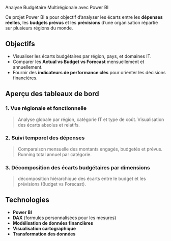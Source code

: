 Analyse Budgétaire Multirégionale avec Power BI

Ce projet Power BI a pour objectif d’analyser les écarts entre les **dépenses réelles**, les **budgets prévus** et les **prévisions** d’une organisation répartie sur plusieurs régions du monde.

##  Objectifs

- Visualiser les écarts budgétaires par région, pays, et domaines IT.
- Comparer les **Actual vs Budget vs Forecast** mensuellement et annuellement.
- Fournir des **indicateurs de performance clés** pour orienter les décisions financières.

##  Aperçu des tableaux de bord

### 1. Vue régionale et fonctionnelle



> Analyse globale par région, catégorie IT et type de coût. Visualisation des écarts absolus et relatifs.



### 2. Suivi temporel des dépenses


> Comparaison mensuelle des montants engagés, budgetés et prévus. Running total annuel par catégorie.



### 3. Décomposition des écarts budgétaires par dimensions

> décomposition hiérarchique des écarts entre le budget et les prévisions (Budget vs Forecast).




## Technologies

- **Power BI**
- **DAX** (formules personnalisées pour les mesures)
- **Modélisation de données financières**
- **Visualisation cartographique**
- **Transformation des données**

